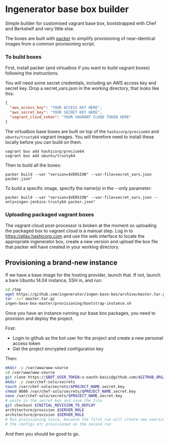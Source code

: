 # Ingenerator base box builder

Simple builder for customised vagrant base box, bootstrapped
with Chef and Berkshelf and very little else.

The boxes are built with [packer](https://www.packer.io/) to simplify provisioning of 
near-identical images from a common provisioning script.

### To build boxes

First, install packer (and virtualbox if you want to build vagrant boxes) following the 
instructions.

You will need some secret credentials, including an AWS access key and secret key. Drop a
secret_vars.json in the working directory, that looks like this:

```json
{
  "aws_access_key": "YOUR ACCESS KEY HERE",
  "aws_secret_key": "YOUR SECRET KEY HERE",
  "vagrant_cloud_token": "YOUR VAGRANT CLOUD TOKEN HERE"
}
```

The virtualbox base boxes are built on top of the `hashicorp/precise64` and `ubuntu/trusty64`
vagrant images. You will therefore need to install these locally before you can build on them.

```shell
vagrant box add hashicorp/precise64
vagrant box add ubuntu/trusty64
```

Then to build all the boxes:

```shell
packer build --var "version=$VERSION" --var-file=secret_vars.json packer.json"
```

To build a specific image, specify the name(s) in the --only parameter:

```shell
packer build --var "version=$VERSION" --var-file=secret_vars.json --only=ingen-jenkins-trusty64 packer.json"
```

### Uploading packaged vagrant boxes

The vagrant-cloud post-processor is broken at the moment so uploading the packaged box to
vagrant cloud is a manual step. Log in to https://atlas.hashicorp.com and use the web interface
to locate the appropriate ingenerator box, create a new version and upload the box file that 
packer will have created in your working directory.

## Provisioning a brand-new instance

If we have a base image for the hosting provider, launch that. If not, launch a bare Ubuntu 14.04 instance, SSH in, and run:

```bash
cd /tmp
wget https://github.com/ingenerator/ingen-base-box/archive/master.tar.gz
tar -xvf master.tar.gz
ingen-base-box-master/provisioning/bootstrap-instance.sh
```

Once you have an instance running our base box packages, you need to provision and deploy the project.

First:

* Login to github as the bot user for the project and create a new personal access token
* Get the project encrypted configuration key 

Then:
```bash
mkdir -p /var/www/www-source
cd /var/www/www-source
git clone https://$BOT_USER_TOKEN:x-oauth-basic@github.com/$GITHUB_ORG/$GITHUB_PROJECT_REPO
mkdir -p /var/chef-solo/secrets
touch /var/chef-solo/secrets/$PROJECT_NAME.secret.key
chmod 0600 /var/chef-solo/secrets/$PROJECT_NAME.secret.key
nano /var/chef-solo/secrets/$PROJECT_NAME.secret.key
# paste in the secret key and save the file
git checkout $INITIAL_REVISION_TO_DEPLOY
architecture/provision $SERVER_ROLE
architecture/provision $SERVER_ROLE
# Run provisioning twice, because the first run will create new users/directories/etc that may affect
# the configs etc provisioned on the second run
```

And then you should be good to go.
